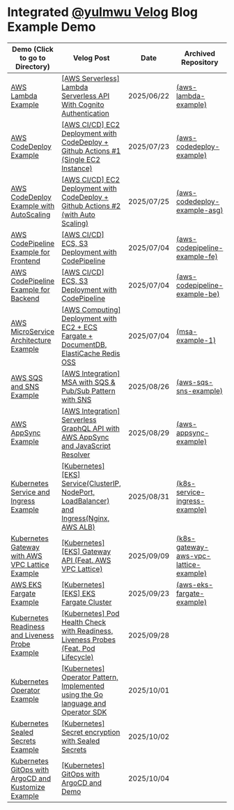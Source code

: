 # Integrated [@yulmwu Velog](https://velog.io/@yulmwu) Blog Example Demo

<!-- - [AWS Lambda Example (aws-lambda-example)](./aws-lambda-example)
    - Velog: [[AWS Serverless] Lambda Serverless API With Cognito Authentication](https://velog.io/@yulmwu/aws-serverless)
    - 2025/06/22
    - [[Archived Repository]](https://github.com/eocndp/aws-lambda-example) -->

| Demo (Click to go to Directory) | Velog Post | Date | Archived Repository |
| --------- | ---------- | ---- | ------------------- |
| [AWS Lambda Example](./aws-lambda-example) | [[AWS Serverless] Lambda Serverless API With Cognito Authentication](https://velog.io/@yulmwu/aws-serverless) | 2025/06/22 | [(aws-lambda-example)](https://github.com/eocndp/aws-lambda-example) |
| [AWS CodeDeploy Example](./aws-codedeploy-example) | [[AWS CI/CD] EC2 Deployment with CodeDeploy + Github Actions #1 (Single EC2 Instance)](https://velog.io/@yulmwu/aws-codedeploy-single-ec2) | 2025/07/23 | [(aws-codedeploy-example)](https://github.com/eocndp/aws-codedeploy-example) |
| [AWS CodeDeploy Example with AutoScaling](./aws-codedeploy-example-asg) | [[AWS CI/CD] EC2 Deployment with CodeDeploy + Github Actions #2 (with Auto Scaling)](https://velog.io/@yulmwu/aws-codedeploy-asg) | 2025/07/25 | [(aws-codedeploy-example-asg)](https://github.com/eocndp/aws-codedeploy-example-asg) |
| [AWS CodePipeline Example for Frontend](./aws-codepipeline-example-fe) | [[AWS CI/CD] ECS, S3 Deployment with CodePipeline](https://velog.io/@yulmwu/aws-codepipeline) | 2025/07/04 | [(aws-codepipeline-example-fe)](https://github.com/eocndp/aws-codepipeline-example-fe) |
| [AWS CodePipeline Example for Backend](./aws-codepipeline-example-be) | [[AWS CI/CD] ECS, S3 Deployment with CodePipeline](https://velog.io/@yulmwu/aws-codepipeline) | 2025/07/04 | [(aws-codepipeline-example-be)](https://github.com/eocndp/aws-codepipeline-example-be) |
| [AWS MicroService Architecture Example](./msa-example-1) | [[AWS Computing] Deployment with EC2 + ECS Fargate + DocumentDB, ElastiCache Redis OSS](https://velog.io/@yulmwu/aws-deployment-with-ec2-ecs-and-documentdb-elasticache) | 2025/07/04 | [(msa-example-1)](https://github.com/eocndp/msa-example-1) |
| [AWS SQS and SNS Example](./aws-sqs-sns-example) | [[AWS Integration] MSA with SQS & Pub/Sub Pattern with SNS](https://velog.io/@yulmwu/aws-sqs-sns) | 2025/08/26 | [(aws-sqs-sns-example)](https://github.com/eocndp/aws-sqs-sns-example) | 
| [AWS AppSync Example](./aws-appsync-example) | [[AWS Integration] Serverless GraphQL API with AWS AppSync and JavaScript Resolver](https://velog.io/@yulmwu/aws-appsync-graphql-serverless) | 2025/08/29 | [(aws-appsync-example)](https://github.com/eocndp/aws-appsync-example) |
| [Kubernetes Service and Ingress Example](./k8s-service-ingress-example) | [[Kubernetes] [EKS] Service(ClusterIP, NodePort, LoadBalancer) and Ingress(Nginx, AWS ALB)](https://velog.io/@yulmwu/kubernetes-service-ingress) | 2025/08/31 | [(k8s-service-ingress-example)](https://github.com/eocndp/k8s-service-ingress-example) |
| [Kubernetes Gateway with AWS VPC Lattice Example](./k8s-gateway-aws-vpc-lattice-example) | [[Kubernetes] [EKS] Gateway API (Feat. AWS VPC Lattice)](https://velog.io/@yulmwu/kubernetes-gateway) | 2025/09/09 | [(k8s-gateway-aws-vpc-lattice-example)](https://github.com/eocndp/k8s-gateway-aws-vpc-lattice-example) |
| [AWS EKS Fargate Example](./aws-eks-fargate-example) | [[Kubernetes] [EKS] EKS Fargate Cluster](https://velog.io/@yulmwu/kubernetes-eks-fargate) | 2025/09/23 | [(aws-eks-fargate-example)](https://github.com/eocndp/aws-eks-fargate-example) |
| [Kubernetes Readiness and Liveness Probe Example](./k8s-probe-example) | [[Kubernetes] Pod Health Check with Readiness, Liveness Probes (Feat. Pod Lifecycle)](https://velog.io/@yulmwu/kubernetes-pod-probe) | 2025/09/28 | |
| [Kubernetes Operator Example](./k8s-operator-example/) | [[Kubernetes] Operator Pattern, Implemented using the Go language and Operator SDK](https://velog.io/@yulmwu/kubernetes-operator) | 2025/10/01 | |
| [Kubernetes Sealed Secrets Example](./k8s-sealed-secrets-example/) | [[Kubernetes] Secret encryption with Sealed Secrets](https://velog.io/@yulmwu/kubernetes-sealed-secrets) | 2025/10/02 | |
| [Kubernetes GitOps with ArgoCD and Kustomize Example](./k8s-argocd-example/) | [[Kubernetes] GitOps with ArgoCD and Demo](https://velog.io/@yulmwu/kubernetes-gitops-argocd) | 2025/10/04 | |
